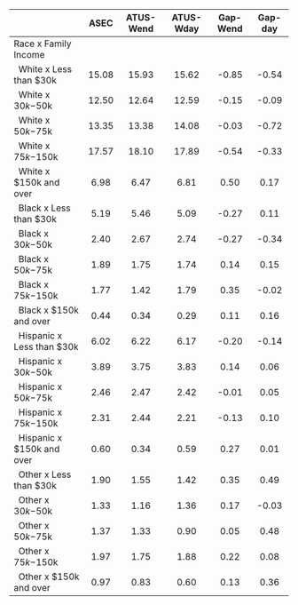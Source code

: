 
|                      |         ASEC |    ATUS-Wend |    ATUS-Wday |     Gap-Wend |      Gap-day |
| -------------------- | :----------: | :----------: | :----------: | :----------: | :----------: |
| Race x Family Income |              |              |              |              |              |
| &nbsp;&nbsp;White x Less than $30k |        15.08 |        15.93 |        15.62 |        -0.85 |        -0.54 |
| &nbsp;&nbsp;White x $30k-$50k |        12.50 |        12.64 |        12.59 |        -0.15 |        -0.09 |
| &nbsp;&nbsp;White x $50k-$75k |        13.35 |        13.38 |        14.08 |        -0.03 |        -0.72 |
| &nbsp;&nbsp;White x $75k-$150k |        17.57 |        18.10 |        17.89 |        -0.54 |        -0.33 |
| &nbsp;&nbsp;White x $150k and over |         6.98 |         6.47 |         6.81 |         0.50 |         0.17 |
| &nbsp;&nbsp;Black x Less than $30k |         5.19 |         5.46 |         5.09 |        -0.27 |         0.11 |
| &nbsp;&nbsp;Black x $30k-$50k |         2.40 |         2.67 |         2.74 |        -0.27 |        -0.34 |
| &nbsp;&nbsp;Black x $50k-$75k |         1.89 |         1.75 |         1.74 |         0.14 |         0.15 |
| &nbsp;&nbsp;Black x $75k-$150k |         1.77 |         1.42 |         1.79 |         0.35 |        -0.02 |
| &nbsp;&nbsp;Black x $150k and over |         0.44 |         0.34 |         0.29 |         0.11 |         0.16 |
| &nbsp;&nbsp;Hispanic x Less than $30k |         6.02 |         6.22 |         6.17 |        -0.20 |        -0.14 |
| &nbsp;&nbsp;Hispanic x $30k-$50k |         3.89 |         3.75 |         3.83 |         0.14 |         0.06 |
| &nbsp;&nbsp;Hispanic x $50k-$75k |         2.46 |         2.47 |         2.42 |        -0.01 |         0.05 |
| &nbsp;&nbsp;Hispanic x $75k-$150k |         2.31 |         2.44 |         2.21 |        -0.13 |         0.10 |
| &nbsp;&nbsp;Hispanic x $150k and over |         0.60 |         0.34 |         0.59 |         0.27 |         0.01 |
| &nbsp;&nbsp;Other x Less than $30k |         1.90 |         1.55 |         1.42 |         0.35 |         0.49 |
| &nbsp;&nbsp;Other x $30k-$50k |         1.33 |         1.16 |         1.36 |         0.17 |        -0.03 |
| &nbsp;&nbsp;Other x $50k-$75k |         1.37 |         1.33 |         0.90 |         0.05 |         0.48 |
| &nbsp;&nbsp;Other x $75k-$150k |         1.97 |         1.75 |         1.88 |         0.22 |         0.08 |
| &nbsp;&nbsp;Other x $150k and over |         0.97 |         0.83 |         0.60 |         0.13 |         0.36 |

